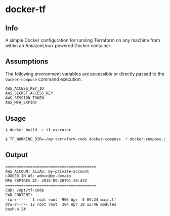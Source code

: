 # docker-tf

**Info**
------
A simple Docker configuration for running Terraform on any machine from within an AmazonLinux powered Docker container.

**Assumptions**
------
The following environment variables are accessible or directly passed to the `docker-compose` command execution:
```bash
AWS_ACCESS_KEY_ID
AWS_SECRET_ACCESS_KEY
AWS_SESSION_TOKEN
AWS_MFA_EXPIRY
```

**Usage**
------
```bash
$ docker build -t tf-executor .

$ TF_WORKING_DIR=~/my-terraform-code docker-compose -f docker-compose.yaml run tf-bash
```

**Output**
------
```bash
========================================
AWS ACCOUNT ALIAS: my-private-account
LOGGED IN AS: admin@my.domain
MFA EXPIRES AT: 2018-09-20T01:26:43Z
========================================
CWD: /opt/tf-code
CWD CONTENT:
-rw-r--r--  1 root root  906 Apr  5 09:24 main.tf
drw-r--r-- 12 root root  384 Apr 18 12:46 modules
bash-4.2#
```
